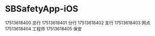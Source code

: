 # SBSafetyApp-iOS

17513618400 总行
17513618401 分行
17513618402 支行
17513618403 网点
17513618404 工程师
17513618405 保安